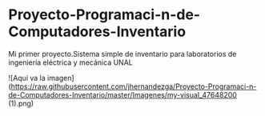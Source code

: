 # Proyecto-Programaci-n-de-Computadores-Inventario
Mi primer proyecto.Sistema simple de inventario para laboratorios de ingeniería eléctrica y mecánica UNAL 


![Aquí va la imagen]
(https://raw.githubusercontent.com/jhernandezga/Proyecto-Programaci-n-de-Computadores-Inventario/master/Imagenes/my-visual_47648200 (1).png)
